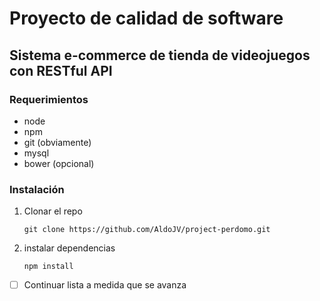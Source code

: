 # Proyecto de calidad de software
## Sistema e-commerce de tienda de videojuegos con RESTful API

### Requerimientos
- node
- npm
- git (obviamente)
- mysql
- bower (opcional)

### Instalación
1. Clonar el repo
	```
	git clone https://github.com/AldoJV/project-perdomo.git
	```
2. instalar dependencias
	```
	npm install
	```
- [ ] Continuar lista a medida que se avanza

